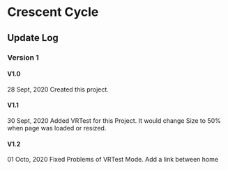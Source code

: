 # Crescent Cycle
## Update Log
### Version 1
#### V1.0
28 Sept, 2020
Created this project.
#### V1.1
30 Sept, 2020
Added VRTest for this Project.
It would change Size to 50% when page was loaded or resized.
#### V1.2
01 Octo, 2020
Fixed Problems of VRTest Mode.
Add a link between home